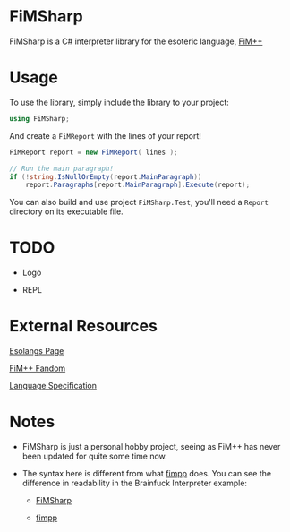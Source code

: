 # FiMSharp

FiMSharp is a C# interpreter library for the esoteric language, [FiM++](https://esolangs.org/wiki/FiM%2B%2B)

# Usage

To use the library, simply include the library to your project:

```csharp
using FiMSharp;
```

And create a `FiMReport` with the lines of your report!

```csharp
FiMReport report = new FiMReport( lines );

// Run the main paragraph!
if (!string.IsNullOrEmpty(report.MainParagraph))
    report.Paragraphs[report.MainParagraph].Execute(report);
```

You can also build and use project `FiMSharp.Test`, you'll need a `Report` directory on its executable file.

# TODO

- Logo

- REPL

# External Resources

[Esolangs Page](https://esolangs.org/wiki/FiM%2B%2B)

[FiM++ Fandom](https://fimpp.fandom.com)

[Language Specification](https://fimpp.fandom.com)

# Notes

- FiMSharp is just a personal hobby project, seeing as FiM++ has never been updated for quite some time now.

- The syntax here is different from what [fimpp](https://github.com/KarolS/fimpp) does. You can see the difference in readability in the Brainfuck Interpreter example:

    - [FiMSharp](https://github.com/Jaezmien/FiMSharp/blob/master/.Reports/brainfuck.fim)

    - [fimpp](https://github.com/KarolS/fimpp/blob/master/examples/bf.fimpp)